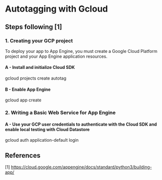 # Autotagging with Gcloud

## Steps following [1] 
### 1. Creating your GCP project


To deploy your app to App Engine, you must create a Google Cloud Platform project and your App Engine application 
resources.

#### A - Install and initialize Cloud SDK
gcloud projects create autotag
#### B - Enable App Engine 
gcloud app create

### 2. Writing a Basic Web Service for App Engine

#### A - Use your GCP user credentials to authenticate with the Cloud SDK and enable local testing with Cloud Datastore
gcloud auth application-default login


## References
[1] https://cloud.google.com/appengine/docs/standard/python3/building-app/
